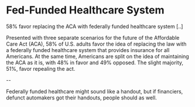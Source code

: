 # Fed-Funded Healthcare System

58% favor replacing the ACA with federally funded healthcare system [..]

Presented with three separate scenarios for the future of the Affordable Care Act (ACA), 58% of U.S. adults favor the idea of replacing the law with a federally funded healthcare system that provides insurance for all Americans. At the same time, Americans are split on the idea of maintaining the ACA as it is, with 48% in favor and 49% opposed. The slight majority, 51%, favor repealing the act.

--

Federally funded healthcare might sound like a handout, but if financiers, defunct automakers got their handouts, people should as well. 
















